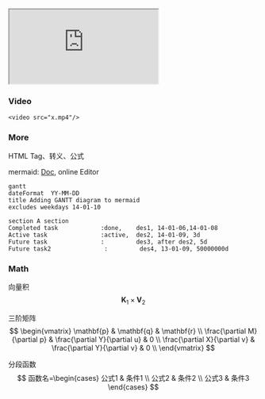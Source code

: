 # <iframe src="https://www.baidu.com" />

## Overview

说明：本文档按Typora官方文档结构组织，Typora采用Github Flavored Markdown 

## Block Elements

### Paragraph and line break

better to use <kbd>enter</kbd> making two single lines to begin a new Paragraph.

### Headers

use from one to six **\#** to differ the header level

```markdown
# 一级标题
#### 四级标题 
```

### Blockquotes

use > and support nestblocked block quote by continuing to write a sub >

```markdown
> 鲁迅说：
> > 刘和珍说：
```

### Lists

```markdown
~ unordered list, use * or + or -
* item1
* item2

~ ordered list
1. item1
2. item2

~ task list ,useless and ignore
```

### Code Blocks

```markdown
​``` java 
    code
​```
```

### Math Blocks

```latex
~ use $$ to support Tex/LaTex
$$
\mathbf{V}_1 \times \mathbf{V}_2 =  \begin{vmatrix}
\mathbf{i} & \mathbf{j} & \mathbf{k} \\
\frac{\partial X}{\partial u} &  \frac{\partial Y}{\partial u} & 0 \\
\frac{\partial X}{\partial v} &  \frac{\partial Y}{\partial v} & 0 \\
\end{vmatrix}
$$
```

find more about [this](http://support.typora.io/Math/)

### Tables

```markdown
~ in second line to use :--, --:, :--: to make left, right, or center-aligned 
| header1 | header2 |
|  :---    |   ---   |
| content1|content2 |
```

### Footnotes

```markdown
“一览众山小”[^fn1]和“不识庐山真面目，只缘身在此山中”[^fn2]是学习的两种状态，它们是时刻共存的。
[^fn1]: 出自杜甫的诗《泰山》
[^fn2]:出自苏轼的诗《题西林壁》
```

### Horizontal Rules

use *** or --- to draw a horizontal line.

### YAML Front Matter

find more about [this](http://jekyllrb.com/docs/frontmatter/)

### Table of Contents (TOC)

enter **[toc]** to make a catalog.

## Span Elements

### Links

```markdown
~ Inline Links
[Caffeine Uses, Effects & Safety Information](https://www.drugs.com/caffeine.html)

~ Internal Links:jump to the appointed headers
You can refer to Section[Horizontal Rules](#horizontal-rules) in this eaasy.

~ Reference Links
example1:
    This is [an example][id] reference-style link.
    [id]: http://example.com/  "Optional Title Here"
example2: omit the id and use name to cite
	This is [an example][] reference-style link.
    [an example]: http://example.com/  "Optional Title Here"
```

### Images

```markdown
![I cannot stop to cry](/cry.jpg)
```

PS: about specify a URL prefix via editing YAML Front Matter while building website.

### Emphasis and Strong

```markdown
~ use * or _ to emphasis(to be italic)
*hello* , _good bye_

~ use ** or __ to be strong
**hello**, __good bye__
```

### Code

```markdown
~ write code within a normal paragraph
Use the `printf()` function
```

### Strikethrough

`~~Mistaken text.~~` becomes ~~Mistaken text.~~

### Inline Math

```markdown
$\lim_{x \to \infty} \exp(-x) = 0$
```

### Subscript, Superscript, Highlight

just support in Typora if you enable it in setting.

## HTML

### Underline

```html
<u>s</u>
```

### Embed Contents

<iframe height='265' scrolling='no' title='Fancy Animated SVG Menu' src='http://codepen.io/jeangontijo/embed/OxVywj/?height=265&theme-id=0&default-tab=css,result&embed-version=2' frameborder='no' allowtransparency='true' allowfullscreen='true' style='width: 100%;'></iframe>

### Video

`<video src="x.mp4"/>`

### More

HTML Tag、转义、公式

mermaid: [Doc](https://mermaid-js.github.io/mermaid/#/), online Editor

```mermaid
gantt
dateFormat  YY-MM-DD
title Adding GANTT diagram to mermaid
excludes weekdays 14-01-10

section A section
Completed task            :done,    des1, 14-01-06,14-01-08
Active task               :active,  des2, 14-01-09, 3d
Future task               :         des3, after des2, 5d
Future task2               :         des4, 13-01-09, 50000000d
```



### Math

向量积
$$
\mathbf{K}_1 \times \mathbf{V}_2
$$


三阶矩阵
$$
\begin{vmatrix}
\mathbf{p} & \mathbf{q} & \mathbf{r} \\
\frac{\partial M}{\partial p} &  \frac{\partial Y}{\partial u} & 0 \\
\frac{\partial X}{\partial v} &  \frac{\partial Y}{\partial v} & 0 \\
\end{vmatrix}
$$


分段函数
$$
函数名=\begin{cases}
公式1 & 条件1 \\
公式2 & 条件2 \\
公式3 & 条件3 
\end{cases}
$$
